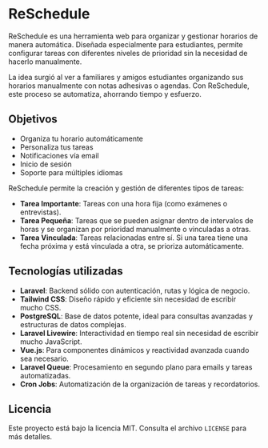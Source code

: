 # ReSchedule

ReSchedule es una herramienta web para organizar y gestionar horarios de manera automática. Diseñada especialmente para estudiantes, permite configurar tareas con diferentes niveles de prioridad sin la necesidad de hacerlo manualmente.

La idea surgió al ver a familiares y amigos estudiantes organizando sus horarios manualmente con notas adhesivas o agendas. Con ReSchedule, este proceso se automatiza, ahorrando tiempo y esfuerzo.

## Objetivos

- Organiza tu horario automáticamente
- Personaliza tus tareas
- Notificaciones vía email
- Inicio de sesión
- Soporte para múltiples idiomas

ReSchedule permite la creación y gestión de diferentes tipos de tareas:

- **Tarea Importante**: Tareas con una hora fija (como exámenes o entrevistas).
- **Tarea Pequeña**: Tareas que se pueden asignar dentro de intervalos de horas y se organizan por prioridad manualmente o vinculadas a otras.
- **Tarea Vinculada**: Tareas relacionadas entre sí. Si una tarea tiene una fecha próxima y está vinculada a otra, se prioriza automáticamente.

## Tecnologías utilizadas

- **Laravel**: Backend sólido con autenticación, rutas y lógica de negocio.
- **Tailwind CSS**: Diseño rápido y eficiente sin necesidad de escribir mucho CSS.
- **PostgreSQL**: Base de datos potente, ideal para consultas avanzadas y estructuras de datos complejas.
- **Laravel Livewire**: Interactividad en tiempo real sin necesidad de escribir mucho JavaScript.
- **Vue.js**: Para componentes dinámicos y reactividad avanzada cuando sea necesario.
- **Laravel Queue**: Procesamiento en segundo plano para emails y tareas automatizadas.
- **Cron Jobs**: Automatización de la organización de tareas y recordatorios.

## Licencia

Este proyecto está bajo la licencia MIT. Consulta el archivo `LICENSE` para más detalles.

